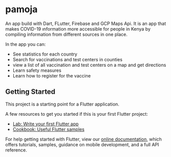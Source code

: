 # pamoja

An app build with Dart, FLutter, Firebase and GCP Maps Api. 
It is an app that makes COVID-19 ınformation more accessible for 
people in Kenya by compiling information from different sources in one place.

In the app you can:
  - See statistics for each country
  - Search for vaccinations and test centers in counties
  - view a list of all vaccination and test centers on a map and get directions
  - Learn safety measures
  - Learn how to register for the vaccine

## Getting Started

This project is a starting point for a Flutter application.

A few resources to get you started if this is your first Flutter project:

- [Lab: Write your first Flutter app](https://flutter.dev/docs/get-started/codelab)
- [Cookbook: Useful Flutter samples](https://flutter.dev/docs/cookbook)

For help getting started with Flutter, view our
[online documentation](https://flutter.dev/docs), which offers tutorials,
samples, guidance on mobile development, and a full API reference.
